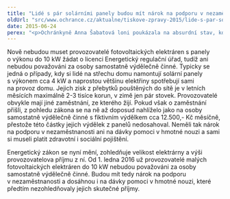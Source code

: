 ```yaml
---
title: "Lidé s pár solárními panely budou mít nárok na podporu v nezaměstnanosti. I díky připomínkám ochránkyně"
oldUrl: "src/www.ochrance.cz/aktualne/tiskove-zpravy-2015/lide-s-par-solarnimi-panely-budou-mit-narok-na-podporu-v-nezamestnanosti-i-diky-pripomink"
date: 2015-06-24
perex: "<p>Ochránkyně Anna Šabatová loni poukázala na absurdní stav, kdy provozovatelé malých fotovoltaických elektráren kvůli pár solárním panelům na střeše domku nedosáhli při ztrátě zaměstnání na podporu v nezaměstnanosti. Podle zákona totiž byli považováni za osoby samostatně výdělečně činné, které nemohou být vedené v evidenci uchazečů o zaměstnání úřadu práce. Při ztrátě zaměstnání se tak výroba elektřiny ze solárních panelů stala dle zákona jejich hlavním příjmem, byť si výrobou vydělali maximálně pár tisíc korun ročně. S přispěním ochránkyně nyní došlo ke změně zákona, která malým provozovatelům uděluje výjimku.</p>"
---
```


<!-- imported from the old website -->

<p>Nově nebudou muset provozovatelé fotovoltaických elektráren s panely o výkonu do 10 kW žádat o licenci Energetický regulační úřad, tudíž ani nebudou považováni za osoby samostatně výdělečně činné. Typicky se jedná o případy, kdy si lidé na střechu domu namontují solární panely s výkonem cca 4 kW a naprostou většinu elektřiny spotřebují sami na provoz domu. Jejich zisk z přebytků pouštěných do sítě je v letních měsících maximálně 2-3 tisíce korun, v zimě jen pár stovek. Provozovatelé obvykle mají jiné zaměstnání, ze kterého žijí. Pokud však o zaměstnání přišli, z pohledu zákona se na ně až doposud nahlíželo jako na osoby samostatně výdělečně činné s fiktivním výdělkem cca 12.500,- Kč měsíčně, přestože této částky jejich výdělek z panelů nedosahoval. Neměli tak nárok na podporu v nezaměstnanosti ani na dávky pomoci v hmotné nouzi a sami si museli platit zdravotní i sociální pojištění. </p><p>Energetický zákon se nyní mění, zohledňuje velikost elektrárny a výši provozovatelova příjmu z ní. Od 1. ledna 2016 už provozovatelé malých fotovoltaických elektráren do 10 kW nebudou považováni za osoby samostatně výdělečně činné. Budou mít tedy nárok na podporu v nezaměstnanosti a dosáhnou i na dávky pomoci v hmotné nouzi, které předtím nezohledňovaly jejich skutečné příjmy. </p>
